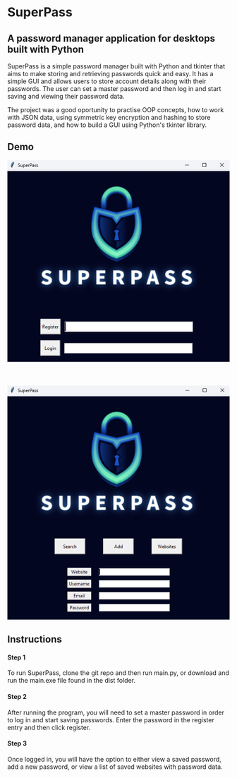 # SuperPass

## A password manager application for desktops built with Python 

SuperPass is a simple password manager built with Python and tkinter that aims to make storing and retrieving passwords quick and easy. It has a simple GUI and allows users to store account details
along with their passwords. The user can set a master password and then log in and start saving and
viewing their password data.  

The project was a good oportunity to practise OOP concepts, how to work with JSON data, using symmetric key encryption and hashing to store password data, and how to build a GUI using Python's tkinter library.

## Demo
![alt text](images/demo1.png)
<br>
<br>
<br>
<br>
![alt text](images/demo2.png)

## Instructions

#### Step 1
To run SuperPass, clone the git repo and then run main.py, or download and run the main.exe file found in the dist folder.

#### Step 2

After running the program, you will need to set a master password in order to log in and start saving passwords. Enter the 
password in the register entry and then click register.

#### Step 3
Once logged in, you will have the option to either view a saved password, add a new password, or view a list of saved websites with password data.
